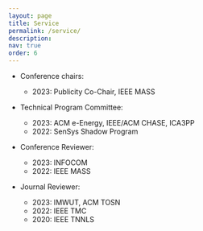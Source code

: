 ```yaml
---
layout: page
title: Service
permalink: /service/
description: 
nav: true
order: 6
---
```


- Conference chairs:
    - 2023: Publicity Co-Chair, IEEE MASS

- Technical Program Committee:
    - 2023: ACM e-Energy, IEEE/ACM CHASE, ICA3PP
    - 2022: SenSys Shadow Program

- Conference Reviewer:
    - 2023: INFOCOM
    - 2022: IEEE MASS

- Journal Reviewer:
    - 2023: IMWUT, ACM TOSN
    - 2022: IEEE TMC
    - 2020: IEEE TNNLS